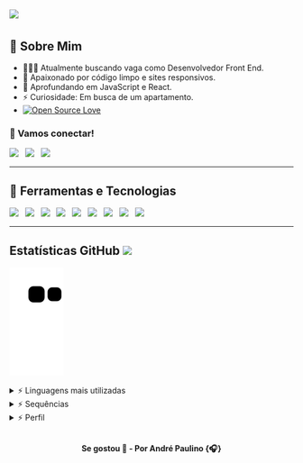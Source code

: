 <h1>
  <a href="https://git.io/typing-svg">
    <img src="https://readme-typing-svg.herokuapp.com?color=%61d9fa&size=32&width=1100&lines=Olá!+Me+chamo+André+Paulino.;Amo+aprender+e+criar+coisas+na+internet.;">
  </a>
</h1>

## 👋 Sobre Mim

* 👨🏽‍💻 Atualmente buscando vaga como Desenvolvedor Front End.
* 💓 Apaixonado por código limpo e sites responsivos.
* 🌱 Aprofundando em JavaScript e React.
* ⚡ Curiosidade: Em busca de um apartamento.
* [![Open Source Love](https://badges.frapsoft.com/os/v2/open-source.svg?v=103)](https://github.com/ellerbrock/open-source-badges/)

### 🔗 Vamos conectar!
<a href="mailto:andrepaulinobtw@gmail.com?subject=Olá%20André%20Paulino"><img src="https://img.shields.io/badge/gmail-%23D14836.svg?&style=for-the-badge&logo=gmail&logoColor=white" /></a>&nbsp;&nbsp;
<a href="https://www.linkedin.com/in/brunotacca/"><img src="https://img.shields.io/badge/linkedin-%230077B5.svg?&style=for-the-badge&logo=linkedin&logoColor=white" /></a>&nbsp;&nbsp;
<a href="https://twitter.com/AndrePaulinobtw"><img src="https://img.shields.io/badge/twitter-%231DA1F2.svg?&style=for-the-badge&logo=twitter&logoColor=white" /></a>&nbsp;&nbsp;

<hr/>

## 🔧 Ferramentas e Tecnologias
![](https://img.shields.io/badge/Code-JavaScript-informational?style=flat&logo=javascript&logoColor=white&color=6aa6f8)&nbsp;&nbsp;
![](https://img.shields.io/badge/Code-HTML-informational?style=flat&logo=html5&logoColor=white&color=6aa6f8)&nbsp;&nbsp;
![](https://img.shields.io/badge/Code-CSS-informational?style=flat&logo=css3&logoColor=white&color=6aa6f8)&nbsp;&nbsp;
![](https://img.shields.io/badge/Code-React-informational?style=flat&logo=react&logoColor=white&color=6aa6f8)&nbsp;&nbsp;
![](https://img.shields.io/badge/OS-Linux-informational?style=flat&logo=linux&logoColor=white&color=6aa6f8)&nbsp;&nbsp;
![](https://img.shields.io/badge/Editor-VS_Code-informational?style=flat&logo=visual-studio-code&logoColor=white&color=6aa6f8)&nbsp;&nbsp;
![](https://img.shields.io/badge/Shell-Bash-informational?style=flat&logo=gnu-bash&logoColor=white&color=6aa6f8)&nbsp;&nbsp;
![](https://img.shields.io/badge/Code-SQL-informational?style=flat&logo=mysql&logoColor=white&color=6aa6f8)&nbsp;&nbsp;
![](https://img.shields.io/badge/Tool-Git-informational?style=flat&logo=git&logoColor=white&color=6aa6f8)&nbsp;&nbsp;

<hr/>

<!-- ## 🗂️ Repositórios Destaque

<a href="https://github.com/AndrePaulino/CS50x_2022">
  <img align="center" src="https://github-readme-stats.vercel.app/api/pin/?username=andrepaulino&repo=CS50x_2022&show_icons=true&line_height=27&title_color=61d9fa&text_color=61d9fa&icon_color=61d9fa&bg_color=20232a" alt="CS50x_2022" />
</a>

<a href="https://github.com/AndrePaulino/15_javascript_projects">
  <img align="center" src="https://github-readme-stats.vercel.app/api/pin/?username=andrepaulino&repo=15_javascript_projects&show_icons=true&line_height=27&title_color=61d9fa&text_color=61d9fa&icon_color=61d9fa&bg_color=20232a" alt="CS50x_2022" />
</a>

<hr/> -->

## Estatísticas GitHub <img src = "https://i.pinimg.com/originals/65/c4/f4/65c4f452571be1261e9c623f7da488ac.gif" width="32">

![Snake animation](https://github.com/andrepaulino/andrepaulino/blob/output/github-contribution-grid-snake.svg)

<details>
	<summary>⚡ Linguagens mais utilizadas</summary>
	<a href="https://github.com/andrepaulino/andrepaulino">
	<img src="https://github-readme-stats.vercel.app/api/top-langs/?username=andrepaulino&langs_count=10&layout=compact&show_icons=true&title_color=61d9fa&text_color=61d9fa&icon_color=61d9fa&bg_color=20232a" alt="Paulino's language"/>
	</a>
</details>

<details>
	<summary>⚡ Sequências </summary>
	<br/>
	<a href="https://github.com/andrepaulino/andrepaulino">
		<img src="https://github-readme-streak-stats.herokuapp.com/?user=andrepaulino&theme=react" alt="Paulino's streak stats"/>
	</a>
</details>

<details>
	<summary>⚡ Perfil </summary>
	<br/>
	<a href="https://github.com/andrepaulino/andrepaulino">
		<img src="https://github-readme-stats.vercel.app/api?username=andrepaulino&show_icons=true&line_height=27&count_private=true&title_color=61d9fa&text_color=61d9fa&icon_color=61d9fa&bg_color=20232a" alt="André's GitHub Stats" />
	</a>
</details>

<br>

<p align="center"><b>
Se gostou 🌟 - Por André Paulino {🎧}
</b></p>
